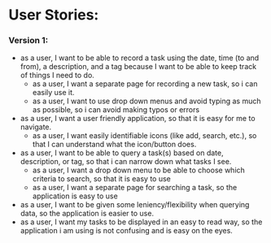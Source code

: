 # User Stories: 

### Version 1:
- as a user, I want to be able to record a task using the date, time (to and from), a description, and a tag because I want to be able to keep track of things I need to do.
  - as a user, I want a separate page for recording a new task, so i can easily use it.
  - as a user, I want to use drop down menus and avoid typing as much as possible, so i can avoid making typos or errors
- as a user, I want a user friendly application, so that it is easy for me to navigate.
  - as a user, I want easily identifiable icons (like add, search, etc.), so that I can understand what the icon/button does.
- as a user, I want to be able to query a task(s) based on date, description, or tag, so that i can narrow down what tasks I see.
  - as a user, I want a drop down menu to be able to choose which criteria to search, so that it is easy to use
  - as a user, I want a separate page for searching a task, so the application is easy to use
- as a user, I want to be given some leniency/flexibility when querying data, so the application is easier to use.
- as a user, I want my tasks to be displayed in an easy to read way, so the application i am using is not confusing and is easy on the eyes.